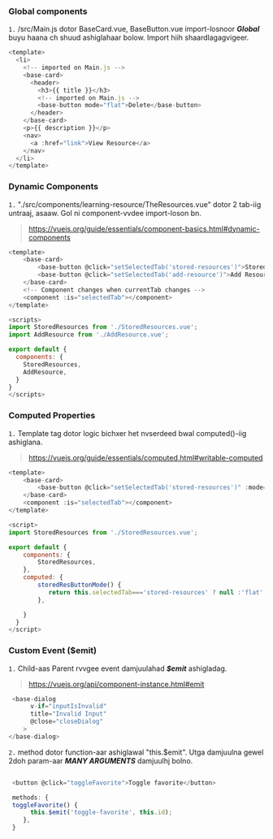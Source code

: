 ### Global components

`1.` /src/Main.js dotor BaseCard.vue, BaseButton.vue import-losnoor ***Global*** buyu haana ch shuud ashiglahaar bolow. Import hiih shaardlagagvigeer.

```js
<template>
  <li>
    <!-- imported on Main.js -->
    <base-card>
      <header>
        <h3>{{ title }}</h3>
        <!-- imported on Main.js -->
        <base-button mode="flat">Delete</base-button>
      </header>
    </base-card>
    <p>{{ description }}</p>
    <nav>
      <a :href="link">View Resource</a>
    </nav>
  </li>
</template>
```

### Dynamic Components

`1.` "./src/components/learning-resource/TheResources.vue" dotor 2 tab-iig untraaj, asaaw. Gol ni component-vvdee import-loson bn.
> https://vuejs.org/guide/essentials/component-basics.html#dynamic-components

```js
<template>
    <base-card>
        <base-button @click="setSelectedTab('stored-resources')">Stored Resources</base-button>
        <base-button @click="setSelectedTab('add-resource')">Add Resources</base-button>
    </base-card>
    <!-- Component changes when currentTab changes -->
    <component :is="selectedTab"></component>
</template>

<scripts>
import StoredResources from './StoredResources.vue';
import AddResource from './AddResource.vue';

export default {
  components: {
    StoredResources,
    AddResource,
  }
}
</scripts>
```

### Computed Properties

`1.` Template tag dotor logic bichxer het nvserdeed bwal computed()-iig ashiglana.
> https://vuejs.org/guide/essentials/computed.html#writable-computed

```js
<template>
    <base-card>
        <base-button @click="setSelectedTab('stored-resources')" :mode="storedResButtonMode">Stored Resources</base-button>
    </base-card>
    <component :is="selectedTab"></component>
</template>

<script>
import StoredResources from './StoredResources.vue';

export default {
    components: {
        StoredResources,
    },
    computed: {
        storedResButtonMode() {
           return this.selectedTab==='stored-resources' ? null :'flat'
        },

    }    
  }
</script>    
```


### Custom Event ($emit)

`1.` Child-aas Parent rvvgee event damjuulahad ***$emit*** ashigladag.

> https://vuejs.org/api/component-instance.html#emit

```js
 <base-dialog
      v-if="inputIsInvalid"
      title="Invalid Input"
      @close="closeDialog"
    >
</base-dialog>
```

`2.` method dotor function-aar ashiglawal "this.$emit". Utga damjuulna gewel 2doh param-aar ***MANY ARGUMENTS*** damjuulhj bolno.

```js

 <button @click="toggleFavorite">Toggle favorite</button>

 methods: {
 toggleFavorite() {
      this.$emit('toggle-favorite', this.id);
    },
 }
```